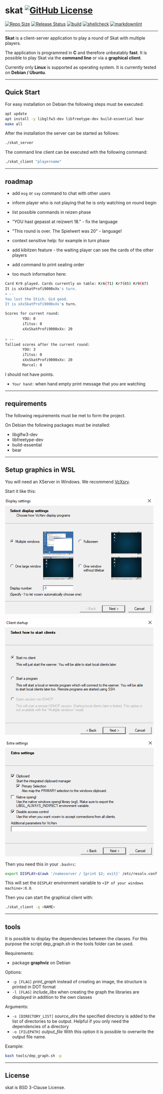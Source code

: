 # skat [![GitHub License](https://img.shields.io/github/license/Dichloromethane/skat)](https://github.com/Dichloromethane/skat/blob/master/LICENSE)

[![Repo Size](https://img.shields.io/github/repo-size/Dichloromethane/skat.svg)](https://github.com/Dichloromethane/skat)
[![Release Status](https://img.shields.io/badge/status-alpha-orange)](https://github.com/Dichloromethane/skat)
[![build](https://github.com/Dichloromethane/skat/workflows/build/badge.svg)](https://github.com/Dichloromethane/skat/actions?query=workflow%3Abuild)
[![shellcheck](https://github.com/Dichloromethane/skat/workflows/shellcheck/badge.svg)](https://github.com/Dichloromethane/skat/actions?query=workflow%3Ashellcheck)
[![markdownlint](https://github.com/Dichloromethane/skat/workflows/markdownlint/badge.svg)](https://github.com/Dichloromethane/skat/actions?query=workflow%3Amarkdownlint)

---

**Skat** is a client-server application to play a round of Skat with multiple players.

The application is programmed in **C** and therefore unbeatably **fast**. It is possible to play Skat via the **command line** or via a **graphical client**.

Currently only **Linux** is supported as operating system. It is currently tested on **Debian / Ubuntu**.

---

## Quick Start

For easy installation on Debian the following steps must be executed:

```sh
apt update
apt install -y libglfw3-dev libfreetype-dev build-essential bear
make all
```

After the installation the server can be started as follows:

```sh
./skat_server
```

The command line client can be executed with the following command:

```sh
./skat_client "playername"
```

---

## roadmap

- add `msg` or `say` command to chat with other users
- inform player who is not playing that he is only watching on round begin
- list possible commands in reizen phase
- "YOU hast gepasst at reizwert 18." - fix the language
- "This round is over. The Spielwert was 20" - language!
- context sensitive help: for example in turn phase
- add kibitzen feature - the waiting player can see the cards of the other players
- add command to print seating order

- too much information here:

```sh
Card Kr9 played. Cards currently on table: KrA(71) Kr7(65) Kr9(67)
It is xXxSkatProfi9000xXx's turn.
> --
You lost the Stich. Gid good.
It is xXxSkatProfi9000xXx's turn.
```

```sh
Scores for current round:
        YOU: 0
        iTitus: 0
        xXxSkatProfi9000xXx: 20

> --
Tallied scores after the current round:
        YOU: 3
        iTitus: 0
        xXxSkatProfi9000xXx: 20
        Marcel: 0
```

I should not have points.

- `Your hand:` when hand empty print message that you are watching

---

## requirements

The following requirements must be met to form the project.

On Debian the following packages must be installed:

- libglfw3-dev
- libfreetype-dev
- build-essential
- bear

---

## Setup graphics in WSL

You will need an XServer in Windows. We recommend [VcXsrv](https://sourceforge.net/projects/vcxsrv/).

Start it like this:

![Step 1](doc/vcxsrv_1.png)

![Step 2](doc/vcxsrv_2.png)

![Step 3](doc/vcxsrv_3.png)

Then you need this in your `.bashrc`:

```sh
export DISPLAY=$(awk '/nameserver / {print $2; exit}' /etc/resolv.conf 2>/dev/null):0.0
```

This will set the `DISPLAY` environment variable to `<IP of your windows machine>:0.0`.

Then you can start the graphical client with:

```sh
./skat_client -g <NAME>
```

---

## tools

It is possible to display the dependencies between the classes.
For this purpose the script dep_graph.sh in the tools folder can be used.

Requirements:

- package **graphviz** on Debian

Options:

- `-p [FLAG]` _print_graph_ instead of creating an image, the structure is printed in DOT format
- `-l [FLAG]` _include_libs_ when creating the graph the libraries are displayed in addition to the own classes

Arguments:

- `-s [DIRECTORY_LIST]` _source_dirs_ the specified directory is added to the list of directories to be output. Helpful if you only need the dependencies of a directory
- `-o [FILEPATH]` _output_file_ With this option it is possible to overwrite the output file name.

Example:

```sh
bash tools/dep_graph.sh -p
```

---

## License

skat is BSD 3-Clause License.
